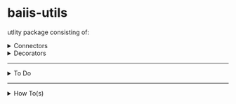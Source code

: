 # baiis-utils
utlity package consisting of: 

<details>
    <summary>Connectors</summary>

    - databases
        - postgres
            - get_postgres_conn_from_env()  

</details>

<details>
    <summary>Decorators</summary>

    - logging
        - log_performance_time() 

</details>

***

<details>
    <summary>To Do</summary>

    - add necessary files to access this repo as a package in a docker container (dockerfile)
        - https://towardsdatascience.com/create-your-custom-python-package-that-you-can-pip-install-from-your-git-repository-f90465867893
        - https://towardsdatascience.com/use-git-submodules-to-install-a-private-custom-python-package-in-a-docker-image-dd6b89b1ee7a

</details>


***

<details>
    <summary>How To(s)</summary>  

    - install 
        - pip   

    - build package wheel:
        ```
        python setup.py bdist_wheel
        ```

</details>